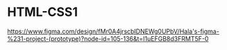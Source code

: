 # HTML-CSS1
https://www.figma.com/design/fMr0A4jrscbIDNEWg0UPbV/Hala's-figma-%231-project-(prototype)?node-id=105-136&t=I1uEFGB8d3FRMT5F-0
